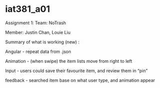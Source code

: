 # iat381_a01
Assignment 1: Team: NoTrash

Member: Justin Chan, Louie Liu

Summary of what is working (new) :

Angular - repeat data from .json

Animation -  (when swipe) the item lists move from right to left

Input - users could save their favourite item, and review them in “pin”

feedback - searched item base on what user type, and animation appear
